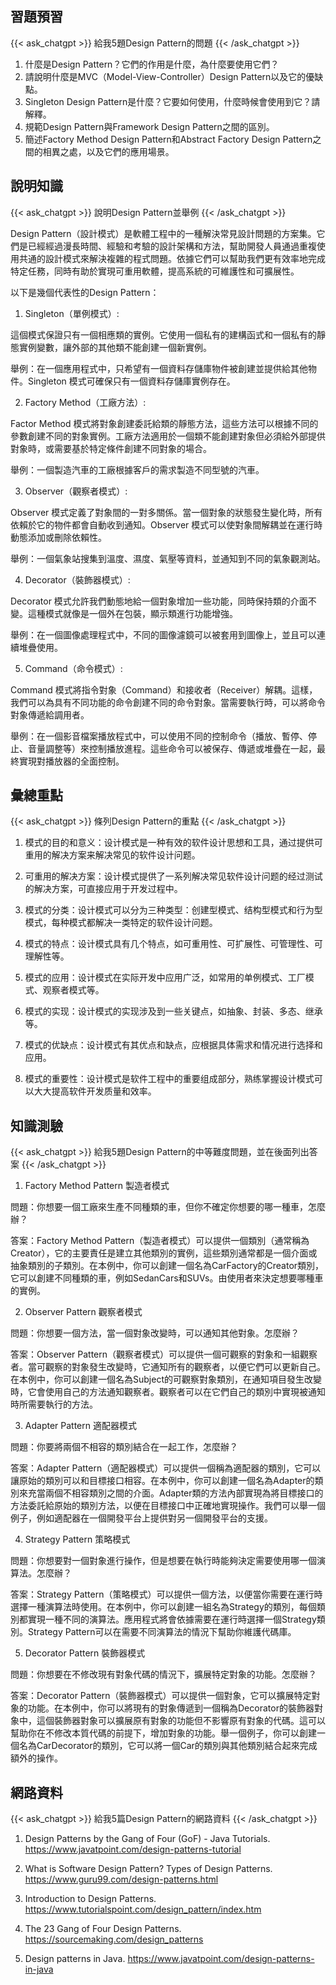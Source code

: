 ## 習題預習
{{< ask_chatgpt >}}
給我5題Design Pattern的問題
{{< /ask_chatgpt >}}



1. 什麼是Design Pattern？它們的作用是什麼，為什麼要使用它們？
2. 請說明什麼是MVC（Model-View-Controller）Design Pattern以及它的優缺點。
3. Singleton Design Pattern是什麼？它要如何使用，什麼時候會使用到它？請解釋。
4. 規範Design Pattern與Framework Design Pattern之間的區別。
5. 簡述Factory Method Design Pattern和Abstract Factory Design Pattern之間的相異之處，以及它們的應用場景。   

## 說明知識
{{< ask_chatgpt >}}
說明Design Pattern並舉例
{{< /ask_chatgpt >}}



Design Pattern（設計模式）是軟體工程中的一種解決常見設計問題的方案集。它們是已經經過漫長時間、經驗和考驗的設計架構和方法，幫助開發人員通過重複使用共通的設計模式來解決複雜的程式問題。依據它們可以幫助我們更有效率地完成特定任務，同時有助於實現可重用軟體，提高系統的可維護性和可擴展性。

以下是幾個代表性的Design Pattern：

1. Singleton（單例模式）:

這個模式保證只有一個相應類的實例。它使用一個私有的建構函式和一個私有的靜態實例變數，讓外部的其他類不能創建一個新實例。

舉例：在一個應用程式中，只希望有一個資料存儲庫物件被創建並提供給其他物件。Singleton 模式可確保只有一個資料存儲庫實例存在。

2. Factory Method（工廠方法）:

Factor Method 模式將對象創建委託給類的靜態方法，這些方法可以根據不同的參數創建不同的對象實例。工廠方法適用於一個類不能創建對象但必須給外部提供對象時，或需要基於特定條件創建不同對象的場合。

舉例：一個製造汽車的工廠根據客戶的需求製造不同型號的汽車。

3. Observer（觀察者模式）:

Observer 模式定義了對象間的一對多關係。當一個對象的狀態發生變化時，所有依賴於它的物件都會自動收到通知。Observer 模式可以使對象間解耦並在運行時動態添加或刪除依賴性。

舉例：一個氣象站搜集到溫度、濕度、氣壓等資料，並通知到不同的氣象觀測站。

4. Decorator（裝飾器模式）:

Decorator 模式允許我們動態地給一個對象增加一些功能，同時保持類的介面不變。這種模式就像是一個外在包裝，顯示類進行功能增強。

舉例：在一個圖像處理程式中，不同的圖像濾鏡可以被套用到圖像上，並且可以連續堆疊使用。

5. Command（命令模式）:

Command 模式將指令對象（Command）和接收者（Receiver）解耦。這樣，我們可以為具有不同功能的命令創建不同的命令對象。當需要執行時，可以將命令對象傳遞給調用者。

舉例：在一個影音檔案播放程式中，可以使用不同的控制命令（播放、暫停、停止、音量調整等）來控制播放進程。這些命令可以被保存、傳遞或堆疊在一起，最終實現對播放器的全面控制。   

## 彙總重點
{{< ask_chatgpt >}}
條列Design Pattern的重點
{{< /ask_chatgpt >}}



1. 模式的目的和意义：设计模式是一种有效的软件设计思想和工具，通过提供可重用的解决方案来解决常见的软件设计问题。

2. 可重用的解决方案：设计模式提供了一系列解决常见软件设计问题的经过测试的解决方案，可直接应用于开发过程中。

3. 模式的分类：设计模式可以分为三种类型：创建型模式、结构型模式和行为型模式，每种模式都解决一类特定的软件设计问题。

4. 模式的特点：设计模式具有几个特点，如可重用性、可扩展性、可管理性、可理解性等。

5. 模式的应用：设计模式在实际开发中应用广泛，如常用的单例模式、工厂模式、观察者模式等。

6. 模式的实现：设计模式的实现涉及到一些关键点，如抽象、封装、多态、继承等。

7. 模式的优缺点：设计模式有其优点和缺点，应根据具体需求和情况进行选择和应用。

8. 模式的重要性：设计模式是软件工程中的重要组成部分，熟练掌握设计模式可以大大提高软件开发质量和效率。   

## 知識測驗
{{< ask_chatgpt >}}
給我5題Design Pattern的中等難度問題，並在後面列出答案
{{< /ask_chatgpt >}}



1. Factory Method Pattern 製造者模式

問題：你想要一個工廠來生產不同種類的車，但你不確定你想要的哪一種車，怎麼辦？

答案：Factory Method Pattern（製造者模式）可以提供一個類別（通常稱為Creator），它的主要責任是建立其他類別的實例，這些類別通常都是一個介面或抽象類別的子類別。在本例中，你可以創建一個名為CarFactory的Creator類別，它可以創建不同種類的車，例如SedanCars和SUVs。由使用者來決定想要哪種車的實例。

2. Observer Pattern 觀察者模式

問題：你想要一個方法，當一個對象改變時，可以通知其他對象。怎麼辦？

答案：Observer Pattern（觀察者模式）可以提供一個可觀察的對象和一組觀察者。當可觀察的對象發生改變時，它通知所有的觀察者，以便它們可以更新自己。在本例中，你可以創建一個名為Subject的可觀察對象類別，在通知項目發生改變時，它會使用自己的方法通知觀察者。觀察者可以在它們自己的類別中實現被通知時所需要執行的方法。

3. Adapter Pattern 適配器模式

問題：你要將兩個不相容的類別結合在一起工作，怎麼辦？

答案：Adapter Pattern（適配器模式）可以提供一個稱為適配器的類別，它可以讓原始的類別可以和目標接口相容。在本例中，你可以創建一個名為Adapter的類別來充當兩個不相容類別之間的介面。Adapter類的方法內部實現為將目標接口的方法委託給原始的類別方法，以便在目標接口中正確地實現操作。我們可以舉一個例子，例如適配器在一個開發平台上提供對另一個開發平台的支援。

4. Strategy Pattern 策略模式

問題：你想要對一個對象進行操作，但是想要在執行時能夠決定需要使用哪一個演算法。怎麼辦？

答案：Strategy Pattern（策略模式）可以提供一個方法，以便當你需要在運行時選擇一種演算法時使用。在本例中，你可以創建一組名為Strategy的類別，每個類別都實現一種不同的演算法。應用程式將會依據需要在運行時選擇一個Strategy類別。Strategy Pattern可以在需要不同演算法的情況下幫助你維護代碼庫。

5. Decorator Pattern 裝飾器模式

問題：你想要在不修改現有對象代碼的情況下，擴展特定對象的功能。怎麼辦？

答案：Decorator Pattern（裝飾器模式）可以提供一個對象，它可以擴展特定對象的功能。在本例中，你可以將現有的對象傳遞到一個稱為Decorator的裝飾器對象中，這個裝飾器對象可以擴展原有對象的功能但不影響原有對象的代碼。這可以幫助你在不修改本質代碼的前提下，增加對象的功能。舉一個例子，你可以創建一個名為CarDecorator的類別，它可以將一個Car的類別與其他類別結合起來完成額外的操作。   

## 網路資料
{{< ask_chatgpt >}}
給我5篇Design Pattern的網路資料
{{< /ask_chatgpt >}}



1. Design Patterns by the Gang of Four (GoF) - Java Tutorials. https://www.javatpoint.com/design-patterns-tutorial

2. What is Software Design Pattern? Types of Design Patterns. https://www.guru99.com/design-patterns.html

3. Introduction to Design Patterns. https://www.tutorialspoint.com/design_pattern/index.htm

4. The 23 Gang of Four Design Patterns. https://sourcemaking.com/design_patterns

5. Design patterns in Java. https://www.javatpoint.com/design-patterns-in-java   

